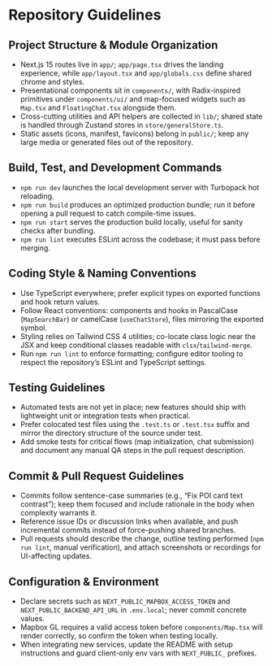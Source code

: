 # Repository Guidelines

## Project Structure & Module Organization
- Next.js 15 routes live in `app/`; `app/page.tsx` drives the landing experience, while `app/layout.tsx` and `app/globals.css` define shared chrome and styles.
- Presentational components sit in `components/`, with Radix-inspired primitives under `components/ui/` and map-focused widgets such as `Map.tsx` and `FloatingChat.tsx` alongside them.
- Cross-cutting utilities and API helpers are collected in `lib/`; shared state is handled through Zustand stores in `store/generalStore.ts`.
- Static assets (icons, manifest, favicons) belong in `public/`; keep any large media or generated files out of the repository.

## Build, Test, and Development Commands
- `npm run dev` launches the local development server with Turbopack hot reloading.
- `npm run build` produces an optimized production bundle; run it before opening a pull request to catch compile-time issues.
- `npm run start` serves the production build locally, useful for sanity checks after bundling.
- `npm run lint` executes ESLint across the codebase; it must pass before merging.

## Coding Style & Naming Conventions
- Use TypeScript everywhere; prefer explicit types on exported functions and hook return values.
- Follow React conventions: components and hooks in PascalCase (`MapSearchBar`) or camelCase (`useChatStore`), files mirroring the exported symbol.
- Styling relies on Tailwind CSS 4 utilities; co-locate class logic near the JSX and keep conditional classes readable with `clsx`/`tailwind-merge`.
- Run `npm run lint` to enforce formatting; configure editor tooling to respect the repository’s ESLint and TypeScript settings.

## Testing Guidelines
- Automated tests are not yet in place; new features should ship with lightweight unit or integration tests when practical.
- Prefer colocated test files using the `.test.ts` or `.test.tsx` suffix and mirror the directory structure of the source under test.
- Add smoke tests for critical flows (map initialization, chat submission) and document any manual QA steps in the pull request description.

## Commit & Pull Request Guidelines
- Commits follow sentence-case summaries (e.g., “Fix POI card text contrast”); keep them focused and include rationale in the body when complexity warrants it.
- Reference issue IDs or discussion links when available, and push incremental commits instead of force-pushing shared branches.
- Pull requests should describe the change, outline testing performed (`npm run lint`, manual verification), and attach screenshots or recordings for UI-affecting updates.

## Configuration & Environment
- Declare secrets such as `NEXT_PUBLIC_MAPBOX_ACCESS_TOKEN` and `NEXT_PUBLIC_BACKEND_API_URL` in `.env.local`; never commit concrete values.
- Mapbox GL requires a valid access token before `components/Map.tsx` will render correctly, so confirm the token when testing locally.
- When integrating new services, update the README with setup instructions and guard client-only env vars with `NEXT_PUBLIC_` prefixes.
